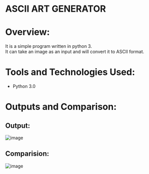 # ASCII ART GENERATOR

# Overview:
It is a simple program written in python 3.
<br> It can take an image as an input and will convert it to ASCII format.

# Tools and Technologies Used:
- Python 3.0

# Outputs and Comparison:

## Output:
![image](https://user-images.githubusercontent.com/54676859/126340135-a0cc2ad1-7130-4cdc-83d8-e282dd191551.png)

## Comparision: 
![image](https://user-images.githubusercontent.com/54676859/126340197-b7d988f5-7616-4d5c-9ea6-cdbfbacb6b52.png)
